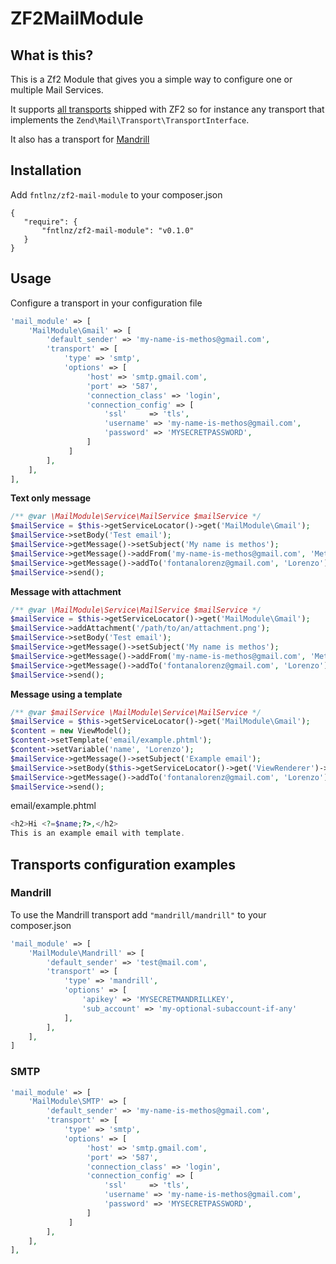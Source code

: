# ZF2MailModule

## What is this?
This is a Zf2 Module that gives you a simple way to configure one or multiple Mail Services.

It supports [all transports](https://github.com/zendframework/zf2/tree/master/library/Zend/Mail/Transport) shipped with ZF2
so for instance any transport that implements the `Zend\Mail\Transport\TransportInterface`.

It also has a transport for [Mandrill](http://mandrill.com)

## Installation

Add `fntlnz/zf2-mail-module` to your composer.json
```
{
   "require": {
       "fntlnz/zf2-mail-module": "v0.1.0"
   }
}
```

## Usage

Configure a transport in your configuration file


```php
'mail_module' => [
    'MailModule\Gmail' => [
        'default_sender' => 'my-name-is-methos@gmail.com',
        'transport' => [
            'type' => 'smtp',
            'options' => [
                 'host' => 'smtp.gmail.com',
                 'port' => '587',
                 'connection_class' => 'login',
                 'connection_config' => [
                     'ssl'     => 'tls',
                     'username' => 'my-name-is-methos@gmail.com',
                     'password' => 'MYSECRETPASSWORD',
                 ]
             ]
        ],
    ],
],
```

**Text only message**

```php
/** @var \MailModule\Service\MailService $mailService */
$mailService = $this->getServiceLocator()->get('MailModule\Gmail');
$mailService->setBody('Test email');
$mailService->getMessage()->setSubject('My name is methos');
$mailService->getMessage()->addFrom('my-name-is-methos@gmail.com', 'Methos');
$mailService->getMessage()->addTo('fontanalorenz@gmail.com', 'Lorenzo');
$mailService->send();
```

**Message with attachment**

```php
/** @var \MailModule\Service\MailService $mailService */
$mailService = $this->getServiceLocator()->get('MailModule\Gmail');
$mailService->addAttachment('/path/to/an/attachment.png');
$mailService->setBody('Test email');
$mailService->getMessage()->setSubject('My name is methos');
$mailService->getMessage()->addFrom('my-name-is-methos@gmail.com', 'Methos');
$mailService->getMessage()->addTo('fontanalorenz@gmail.com', 'Lorenzo');
$mailService->send();
```

**Message using a template**

```php
/** @var $mailService \MailModule\Service\MailService */
$mailService = $this->getServiceLocator()->get('MailModule\Gmail');
$content = new ViewModel();
$content->setTemplate('email/example.phtml');
$content->setVariable('name', 'Lorenzo');
$mailService->getMessage()->setSubject('Example email');
$mailService->setBody($this->getServiceLocator()->get('ViewRenderer')->render($content));
$mailService->getMessage()->addTo('fontanalorenz@gmail.com', 'Lorenzo');
$mailService->send();
```

email/example.phtml
```php
<h2>Hi <?=$name;?>,</h2>
This is an example email with template.
```

## Transports configuration examples

### Mandrill
To use the Mandrill transport add  `"mandrill/mandrill"` to your composer.json
```php
'mail_module' => [
    'MailModule\Mandrill' => [
        'default_sender' => 'test@mail.com',
        'transport' => [
            'type' => 'mandrill',
            'options' => [
                'apikey' => 'MYSECRETMANDRILLKEY',
                'sub_account' => 'my-optional-subaccount-if-any'
            ],
        ],
    ],
]
```

### SMTP

```php
'mail_module' => [
    'MailModule\SMTP' => [
        'default_sender' => 'my-name-is-methos@gmail.com',
        'transport' => [
            'type' => 'smtp',
            'options' => [
                 'host' => 'smtp.gmail.com',
                 'port' => '587',
                 'connection_class' => 'login',
                 'connection_config' => [
                     'ssl'     => 'tls',
                     'username' => 'my-name-is-methos@gmail.com',
                     'password' => 'MYSECRETPASSWORD',
                 ]
             ]
        ],
    ],
],
```




